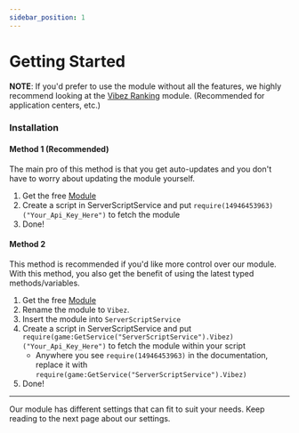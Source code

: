 ```yaml
---
sidebar_position: 1
---
```


# Getting Started

**NOTE**: If you'd prefer to use the module without all the features, we highly recommend looking at the [Vibez Ranking](https://itsrune.github.io/VibezRanking) module. (Recommended for application centers, etc.)

### Installation

#### Method 1 (Recommended)

The main pro of this method is that you get auto-updates and you don't have to worry about updating the module yourself.

1. Get the free [Module](https://www.roblox.com/library/14946453963/Vibez)
2. Create a script in ServerScriptService and put `require(14946453963)("Your_Api_Key_Here")` to fetch the module
3. Done!

#### Method 2

<!-- **Due to Roblox taking down our module, this will be the only method while we attempt to get our module back up.** <br /> -->
This method is recommended if you'd like more control over our module. With this method, you also get the benefit of using the latest typed methods/variables.

1. Get the free [Module](https://www.roblox.com/library/14946453963/Vibez)
2. Rename the module to `Vibez`.
3. Insert the module into `ServerScriptService`
4. Create a script in ServerScriptService and put `require(game:GetService("ServerScriptService").Vibez)("Your_Api_Key_Here")` to fetch the module within your script
    - Anywhere you see `require(14946453963)` in the documentation, replace it with `require(game:GetService("ServerScriptService").Vibez)`
5. Done!

<!-- TODO: Update the version everytime you update! -->
<!-- 1. Download the [Module](https://github.com/ItsRune/Vibez/releases/latest)
2. Insert the module into `ServerScriptService`
3. Use `require(game:GetService("ServerScriptService").Vibez)` to fetch the module within your script
    - Anywhere you see `require(game:GetService("ServerScriptService").Vibez)` in the documentation, replace it with `require(game:GetService("ServerScriptService").Vibez)`
4. Done! -->

---

Our module has different settings that can fit to suit your needs. Keep reading to the next page about our settings.